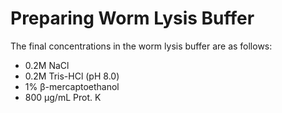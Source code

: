 # Preparing Worm Lysis Buffer

The final concentrations in the worm lysis buffer are as follows:
  * 0.2M NaCl
  * 0.2M Tris-HCl (pH 8.0)
  * 1% &#946;-mercaptoethanol 
  * 800 &#956;g/mL Prot. K



